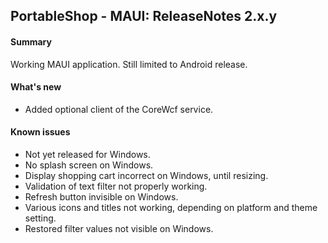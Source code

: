 ## PortableShop - MAUI: ReleaseNotes 2.x.y

#### Summary
Working MAUI application. Still limited to Android release.

#### What's new
* Added optional client of the CoreWcf service.

#### Known issues
* Not yet released for Windows.
* No splash screen on Windows.
* Display shopping cart incorrect on Windows, until resizing.
* Validation of text filter not properly working.
* Refresh button invisible on Windows.
* Various icons and titles not working, depending on platform and theme setting.
* Restored filter values not visible on Windows.